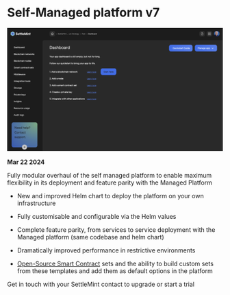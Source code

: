 # Self-Managed platform v7

![Changelog Image](../static/img/releases/self-managed-platform-v7.png)

**Mar 22 2024**

Fully modular overhaul of the self managed platform to enable maximum flexibility in its deployment and feature parity with the Managed Platform

- New and improved Helm chart to deploy the platform on your own infrastructure

- Fully customisable and configurable via the Helm values

- Complete feature parity, from services to service deployment with the Managed platform (same codebase and helm chart)

- Dramatically improved performance in restrictive environments

- [Open-Source Smart Contract](https://github.com/settlemint) sets and the ability to build custom sets from these templates and add them as default options in the platform

Get in touch with your SettleMint contact to upgrade or start a trial
